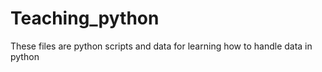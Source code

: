 # Teaching_python
These files are python scripts and data for learning how to handle data in python
